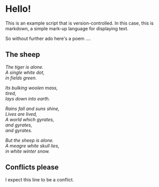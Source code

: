 # Hello!

This is an example script that is version-controlled. In this case,
this is markdown, a simple mark-up language for displaying text.

So without further ado here's a poem ....

## The sheep

*The tiger is alone.  
A single white dot,  
in fields green.*

*Its bulking woolen mass,  
tired,  
lays down into earth.*


*Rains fall and suns shine,  
Lives are lived,  
A world which gyrates,  
and gyrates,  
and gyrates.*

*But the sheep is alone.  
A meagre white skull lies,  
in white winter snow.*


## Conflicts please

I expect this line to be a conflict.
